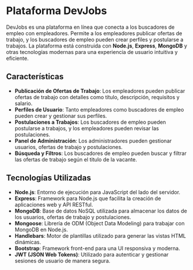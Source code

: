# Plataforma DevJobs

DevJobs es una plataforma en línea que conecta a los buscadores de empleo con empleadores. Permite a los empleadores publicar ofertas de trabajo, y los buscadores de empleo pueden crear perfiles y postularse a trabajos. La plataforma está construida con **Node.js**, **Express**, **MongoDB** y otras tecnologías modernas para una experiencia de usuario intuitiva y eficiente.

## Características

- **Publicación de Ofertas de Trabajo**: Los empleadores pueden publicar ofertas de trabajo con detalles como título, descripción, requisitos y salario.
- **Perfiles de Usuario**: Tanto empleadores como buscadores de empleo pueden crear y gestionar sus perfiles.
- **Postulaciones a Trabajos**: Los buscadores de empleo pueden postularse a trabajos, y los empleadores pueden revisar las postulaciones.
- **Panel de Administración**: Los administradores pueden gestionar usuarios, ofertas de trabajo y postulaciones.
- **Búsqueda y Filtros**: Los buscadores de empleo pueden buscar y filtrar las ofertas de trabajo según el titulo de la vacante.

## Tecnologías Utilizadas

- **Node.js**: Entorno de ejecución para JavaScript del lado del servidor.
- **Express**: Framework para Node.js que facilita la creación de aplicaciones web y API RESTful.
- **MongoDB**: Base de datos NoSQL utilizada para almacenar los datos de los usuarios, ofertas de trabajo y postulaciones.
- **Mongoose**: Librería de ODM (Object Data Modeling) para trabajar con MongoDB en Node.js.
- **Handlebars**: Motor de plantillas utilizado para generar las vistas HTML dinámicas.
- **Bootstrap**: Framework front-end para una UI responsiva y moderna.
- **JWT (JSON Web Tokens)**: Utilizado para autenticar y gestionar sesiones de usuario de manera segura.
